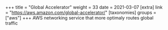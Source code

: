 +++
title = "Global Accelerator"
weight = 33
date = 2021-03-07
[extra]
link = "https://aws.amazon.com/global-accelerator/"
[taxonomies]
groups = ["aws"]
+++
AWS networking service that more optimaly routes global traffic

